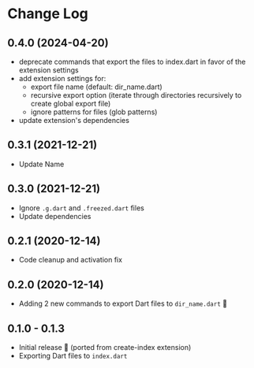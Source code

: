 # Change Log

## 0.4.0 (2024-04-20)

- deprecate commands that export the files to index.dart in favor of the extension settings
- add extension settings for:
  - export file name (default: dir_name.dart)
  - recursive export option (iterate through directories recursively to create global export file)
  - ignore patterns for files (glob patterns)
- update extension's dependencies

## 0.3.1 (2021-12-21)

- Update Name

## 0.3.0 (2021-12-21)

- Ignore `.g.dart` and `.freezed.dart` files
- Update dependencies

## 0.2.1 (2020-12-14)

- Code cleanup and activation fix

## 0.2.0 (2020-12-14)

- Adding 2 new commands to export Dart files to `dir_name.dart` 🚀

## 0.1.0 - 0.1.3

- Initial release 🌱 (ported from create-index extension)
- Exporting Dart files to `index.dart`
